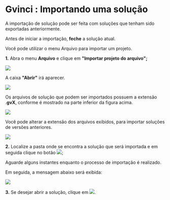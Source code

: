 # Gvinci : Importando uma solução

A importação de solução pode ser feita com soluções que tenham sido exportadas anteriormente.

Antes de iniciar a importação, **feche** a solução atual.

Você pode utilizar o menu Arquivo para importar um projeto.

**1.** Abra o menu **Arquivo** e clique em **"Importar projeto do arquivo";**

![](http://www.gvinci.com.br/manual/import1gv5.zoom80.png)

A caixa **"Abrir"** irá aparecer.

![](http://www.gvinci.com.br/manual/import2gv5.zoom80.png)

Os arquivos de solução que podem ser importados possuem a extensão .**gvX**, conforme é mostrado na parte inferior da figura acima.

![](http://www.gvinci.com.br/manual/import3gv5.zoom80.png)

Você pode alterar a extensão dos arquivos exibidos, para importar soluções de versões anteriores.

![](http://www.gvinci.com.br/manual/import4gv5.zoom80.png)

**2.** Localize a pasta onde se encontra a solução que será importada e em seguida clique no botão ![](http://www.gvinci.com.br/manual/abrirbtgv5.png);

Aguarde alguns instantes enquanto o processo de importação é realizado.

Em seguida, a mensagem abaixo será exibida:

![](http://www.gvinci.com.br/manual/importacaosucess.zoom80.png)

**3.** Se desejar abrir a solução, clique em ![](http://www.gvinci.com.br/manual/sim-bt.png).

